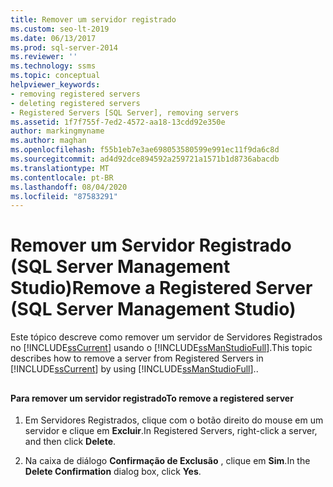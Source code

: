 ```yaml
---
title: Remover um servidor registrado
ms.custom: seo-lt-2019
ms.date: 06/13/2017
ms.prod: sql-server-2014
ms.reviewer: ''
ms.technology: ssms
ms.topic: conceptual
helpviewer_keywords:
- removing registered servers
- deleting registered servers
- Registered Servers [SQL Server], removing servers
ms.assetid: 1f7f755f-7ed2-4572-aa18-13cdd92e350e
author: markingmyname
ms.author: maghan
ms.openlocfilehash: f55b1eb7e3ae698053580599e991ec11f9da6c8d
ms.sourcegitcommit: ad4d92dce894592a259721a1571b1d8736abacdb
ms.translationtype: MT
ms.contentlocale: pt-BR
ms.lasthandoff: 08/04/2020
ms.locfileid: "87583291"
---
```

# <a name="remove-a-registered-server-sql-server-management-studio"></a><span data-ttu-id="66232-102">Remover um Servidor Registrado (SQL Server Management Studio)</span><span class="sxs-lookup"><span data-stu-id="66232-102">Remove a Registered Server (SQL Server Management Studio)</span></span>
  <span data-ttu-id="66232-103">Este tópico descreve como remover um servidor de Servidores Registrados no [!INCLUDE[ssCurrent](../../includes/sscurrent-md.md)] usando o [!INCLUDE[ssManStudioFull](../../includes/ssmanstudiofull-md.md)].</span><span class="sxs-lookup"><span data-stu-id="66232-103">This topic describes how to remove a server from Registered Servers in [!INCLUDE[ssCurrent](../../includes/sscurrent-md.md)] by using [!INCLUDE[ssManStudioFull](../../includes/ssmanstudiofull-md.md)]..</span></span>  
  
##  <a name="SSMSProcedure"></a>  
  
#### <a name="to-remove-a-registered-server"></a><span data-ttu-id="66232-104">Para remover um servidor registrado</span><span class="sxs-lookup"><span data-stu-id="66232-104">To remove a registered server</span></span>  
  
1.  <span data-ttu-id="66232-105">Em Servidores Registrados, clique com o botão direito do mouse em um servidor e clique em **Excluir**.</span><span class="sxs-lookup"><span data-stu-id="66232-105">In Registered Servers, right-click a server, and then click **Delete**.</span></span>  
  
2.  <span data-ttu-id="66232-106">Na caixa de diálogo **Confirmação de Exclusão** , clique em **Sim**.</span><span class="sxs-lookup"><span data-stu-id="66232-106">In the **Delete Confirmation** dialog box, click **Yes**.</span></span>  
  
  
